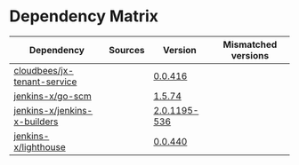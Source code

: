 # Dependency Matrix

Dependency | Sources | Version | Mismatched versions
---------- | ------- | ------- | -------------------
[cloudbees/jx-tenant-service](https://github.com/cloudbees/jx-tenant-service) |  | [0.0.416](https://github.com/cloudbees/jx-tenant-service/releases/tag/v0.0.416) | 
[jenkins-x/go-scm](https://github.com/jenkins-x/go-scm) |  | [1.5.74]() | 
[jenkins-x/jenkins-x-builders](https://github.com/jenkins-x/jenkins-x-builders) |  | [2.0.1195-536]() | 
[jenkins-x/lighthouse](https://github.com/jenkins-x/lighthouse) |  | [0.0.440]() | 
